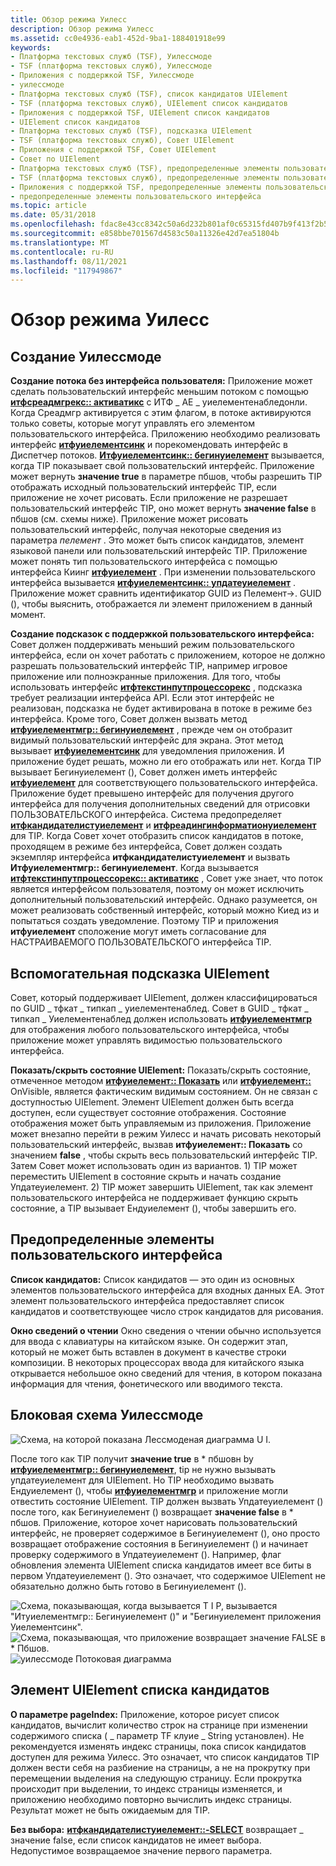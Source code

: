 ```yaml
---
title: Обзор режима Уилесс
description: Обзор режима Уилесс
ms.assetid: cc0e4936-eab1-452d-9ba1-188401918e99
keywords:
- Платформа текстовых служб (TSF), Уилессмоде
- TSF (платформа текстовых служб), Уилессмоде
- Приложения с поддержкой TSF, Уилессмоде
- уилессмоде
- Платформа текстовых служб (TSF), список кандидатов UIElement
- TSF (платформа текстовых служб), UIElement список кандидатов
- Приложения с поддержкой TSF, UIElement список кандидатов
- UIElement список кандидатов
- Платформа текстовых служб (TSF), подсказка UIElement
- TSF (платформа текстовых служб), Совет UIElement
- Приложения с поддержкой TSF, Совет UIElement
- Совет по UIElement
- Платформа текстовых служб (TSF), предопределенные элементы пользовательского интерфейса
- TSF (платформа текстовых служб), предопределенные элементы пользовательского интерфейса
- Приложения с поддержкой TSF, предопределенные элементы пользовательского интерфейса
- предопределенные элементы пользовательского интерфейса
ms.topic: article
ms.date: 05/31/2018
ms.openlocfilehash: fdac8e43cc8342c50a6d232b801af0c65315fd407b9f413f2b5fdcb7074282fc
ms.sourcegitcommit: e858bbe701567d4583c50a11326e42d7ea51804b
ms.translationtype: MT
ms.contentlocale: ru-RU
ms.lasthandoff: 08/11/2021
ms.locfileid: "117949867"
---
```

# <a name="uiless-mode-overview"></a>Обзор режима Уилесс

## <a name="how-to-create-uilessmode"></a>Создание Уилессмоде

**Создание потока без интерфейса пользователя:** Приложение может сделать пользовательский интерфейс меньшим потоком с помощью [**итфсреадмгрекс:: активатикс**](/windows/desktop/api/Msctf/nf-msctf-itfthreadmgrex-activateex) с ИТФ \_ AE \_ уиелементенабледонли. Когда Среадмгр активируется с этим флагом, в потоке активируются только советы, которые могут управлять его элементом пользовательского интерфейса. Приложению необходимо реализовать интерфейс [**итфуиелементсинк**](/windows/desktop/api/Msctf/nn-msctf-itfuielementsink) и порекомендовать интерфейс в Диспетчер потоков. [**Итфуиелементсинк:: бегинуиелемент**](/windows/desktop/api/Msctf/nf-msctf-itfuielementsink-beginuielement) вызывается, когда TIP показывает свой пользовательский интерфейс. Приложение может вернуть **значение true** в параметре пбшов, чтобы разрешить TIP отображать исходный пользовательский интерфейс TIP, если приложение не хочет рисовать. Если приложение не разрешает пользовательский интерфейс TIP, оно может вернуть **значение false** в пбшов (см. схемы ниже). Приложение может рисовать пользовательский интерфейс, получая некоторые сведения из параметра *пелемент* . Это может быть список кандидатов, элемент языковой панели или пользовательский интерфейс TIP. Приложение может понять тип пользовательского интерфейса с помощью интерфейса Киинг [**итфуиелемент**](/windows/desktop/api/Msctf/nn-msctf-itfuielement) . При изменении пользовательского интерфейса вызывается [**итфуиелементсинк:: упдатеуиелемент**](/windows/desktop/api/Msctf/nf-msctf-itfuielementsink-updateuielement) . Приложение может сравнить идентификатор GUID из Пелемент->. GUID (), чтобы выяснить, отображается ли элемент приложением в данный момент.

**Создание подсказок с поддержкой пользовательского интерфейса:** Совет должен поддерживать меньший режим пользовательского интерфейса, если он хочет работать с приложением, которое не должно разрешать пользовательский интерфейс TIP, например игровое приложение или полноэкранные приложения. Для того, чтобы использовать интерфейс [**итфтекстинпутпроцессорекс**](/windows/desktop/api/Msctf/nn-msctf-itftextinputprocessorex) , подсказка требует реализации интерфейса API. Если этот интерфейс не реализован, подсказка не будет активирована в потоке в режиме без интерфейса. Кроме того, Совет должен вызвать метод [**итфуиелементмгр:: бегинуиелемент**](/windows/desktop/api/Msctf/nf-msctf-itfuielementmgr-beginuielement) , прежде чем он отобразит видимый пользовательский интерфейс для экрана. Этот метод вызывает [**итфуиелементсинк**](/windows/desktop/api/Msctf/nn-msctf-itfuielementsink) для уведомления приложения. И приложение будет решать, можно ли его отображать или нет. Когда TIP вызывает Бегинуиелемент (), Совет должен иметь интерфейс [**итфуиелемент**](/windows/desktop/api/Msctf/nn-msctf-itfuielement) для соответствующего пользовательского интерфейса. Приложение будет превышено интерфейс для получения другого интерфейса для получения дополнительных сведений для отрисовки ПОЛЬЗОВАТЕЛЬСКОГО интерфейса. Система предопределяет [**итфкандидателистуиелемент**](/windows/desktop/api/Msctf/nn-msctf-itfcandidatelistuielement) и [**итфреадингинформатионуиелемент**](/windows/desktop/api/Msctf/nn-msctf-itfreadinginformationuielement) для TIP. Когда Совет хочет отобразить список кандидатов в потоке, проходящем в режиме без интерфейса, Совет должен создать экземпляр интерфейса **итфкандидателистуиелемент** и вызвать **Итфуиелементмгр:: бегинуиелемент**. Когда вызывается [**итфтекстинпутпроцессорекс:: активатикс**](/windows/desktop/api/Msctf/nf-msctf-itftextinputprocessorex-activateex) , Совет уже знает, что поток является интерфейсом пользователя, поэтому он может исключить дополнительный пользовательский интерфейс. Однако разумеется, он может реализовать собственный интерфейс, который можно Киед из и попытаться создать уведомление. Поэтому TIP и приложения **итфуиелемент** сположение могут иметь согласование для НАСТРАИВАЕМОГО ПОЛЬЗОВАТЕЛЬСКОГО интерфейса TIP.

## <a name="uielement-supporting-tip"></a>Вспомогательная подсказка UIElement

Совет, который поддерживает UIElement, должен классифицироваться по GUID \_ тфкат \_ типкап \_ уиелементенаблед. Совет в GUID \_ тфкат \_ типкап \_ Уиелементенаблед должен использовать [**итфуиелементмгр**](/windows/desktop/api/Msctf/nn-msctf-itfuielementmgr) для отображения любого пользовательского интерфейса, чтобы приложение может управлять видимостью пользовательского интерфейса.

**Показать/скрыть состояние UIElement:** Показать/скрыть состояние, отмеченное методом [**итфуиелемент:: Показать**](/windows/desktop/api/Msctf/nf-msctf-itfuielement-show) или [**итфуиелемент::**](/windows/desktop/api/Msctf/nf-msctf-itfuielement-isshown) OnVisible, является фактическим видимым состоянием. Он не связан с доступностью UIElement. Элемент UIElement должен быть всегда доступен, если существует состояние отображения. Состояние отображения может быть управляемым из приложения. Приложение может внезапно перейти в режим Уилесс и начать рисовать некоторый пользовательский интерфейс, вызвав **итфуиелемент:: Показать** со значением **false** , чтобы скрыть весь пользовательский интерфейс TIP. Затем Совет может использовать один из вариантов. 1) TIP может переместить UIElement в состояние скрыть и начать создание Упдатеуиелемент. 2) TIP может завершить UIElement, так как элемент пользовательского интерфейса не поддерживает функцию скрыть состояние, а TIP вызывает Ендуиелемент (), чтобы завершить его.

## <a name="predefined-ui-elements"></a>Предопределенные элементы пользовательского интерфейса

**Список кандидатов:** Список кандидатов — это один из основных элементов пользовательского интерфейса для входных данных EA. Этот элемент пользовательского интерфейса предоставляет список кандидатов и соответствующее число строк кандидатов для рисования.

**Окно сведений о чтении** Окно сведения о чтении обычно используется для ввода с клавиатуры на китайском языке. Он содержит этап, который не может быть вставлен в документ в качестве строки композиции. В некоторых процессорах ввода для китайского языка открывается небольшое окно сведений для чтения, в котором показана информация для чтения, фонетического или вводимого текста.

## <a name="the-flow-chart-of-uilessmode"></a>Блоковая схема Уилессмоде

![Схема, на которой показана Лессмоденая диаграмма U I.](images/tsf-uilessmode-ovw1.gif)

После того как TIP получит **значение true** в \* пбшовн by [**итфуиелементмгр:: бегинуиелемент**](/windows/desktop/api/Msctf/nf-msctf-itfuielementmgr-beginuielement), tip не нужно вызывать упдатеуиелемент для UIElement. Но TIP необходимо вызвать Ендуиелемент (), чтобы [**итфуиелементмгр**](/windows/desktop/api/Msctf/nn-msctf-itfuielementmgr) и приложение могли отвестить состояние UIElement. TIP должен вызвать Упдатеуиелемент () после того, как Бегинуиелемент () возвращает **значение false** в \* пбшов. Приложение, которое хочет нарисовать пользовательский интерфейс, не проверяет содержимое в Бегинуиелемент (), оно просто возвращает отображение состояния в Бегинуиелемент () и начинает проверку содержимого в Упдатеуиелемент (). Например, флаг обновления элемента UIElement списка кандидатов имеет все биты в первом Упдатеуиелемент (). Это означает, что содержимое UIElement не обязательно должно быть готово в Бегинуиелемент ().

![Схема, показывающая, когда вызывается T I P, вызывается "Итуиелементмгр:: Бегинуиелемент ()" и "Бегинуиелемент приложения Уиелементсинк".](images/tsf-uilessmode-ovw2.gif)![Схема, показывающая, что приложение возвращает значение FALSE в * Пбшов.](images/tsf-uilessmode-ovw3.gif)![уилессмоде Потоковая диаграмма](images/tsf-uilessmode-ovw4.gif)

## <a name="the-candidate-list-uielement"></a>Элемент UIElement списка кандидатов

**О параметре pageIndex:** Приложение, которое рисует список кандидатов, вычислит количество строк на странице при изменении содержимого списка ( \_ параметр TF клуие \_ String установлен). Не рекомендуется изменять индекс страницы, пока список кандидатов доступен для режима Уилесс. Это означает, что список кандидатов TIP должен вести себя на разбиение на страницы, а не на прокрутку при перемещении выделения на следующую страницу. Если прокрутка происходит при выделении, то индекс страницы изменяется, и приложению необходимо повторно вычислить индекс страницы. Результат может не быть ожидаемым для TIP.

**Без выбора:** [**итфкандидателистуиелемент::-SELECT**](/windows/desktop/api/Msctf/nf-msctf-itfcandidatelistuielement-getselection) возвращает \_ значение false, если список кандидатов не имеет выбора. Недопустимое возвращаемое значение первого параметра.

 

 




